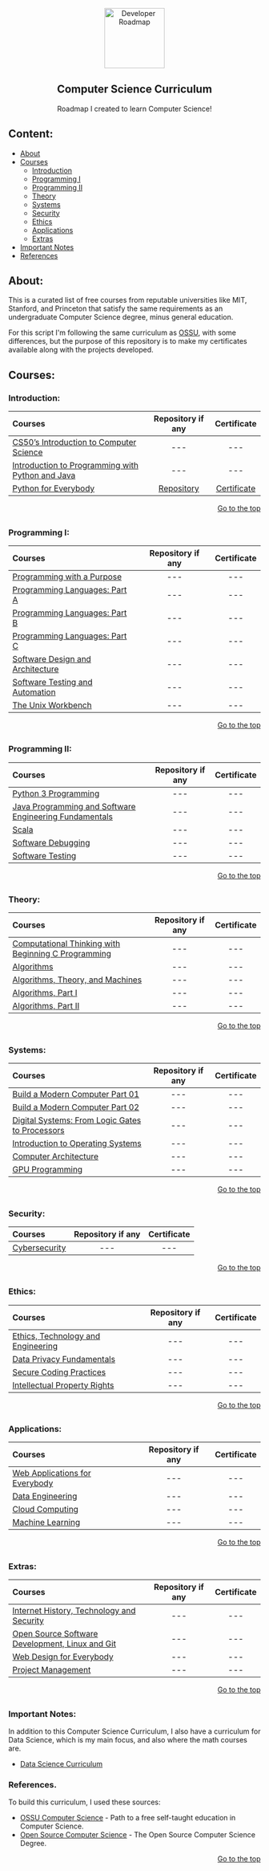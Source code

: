 <p align="center">
  <a href="https://github.com/marcoshsq/ComputerScienceCurriculum">
    <img src="https://i.pinimg.com/originals/db/e4/27/dbe42724d9827b829ac0263e9c4590f4.png" alt="Developer Roadmap" width="120" height="120">
  </a>
</p>
  <h2 align="center">Computer Science Curriculum</h2>
  <p align="center">Roadmap I created to learn Computer Science!</p>
</div>

## Content:

- [About](https://github.com/marcoshsq/ComputerScienceCurriculum#about)
- [Courses](https://github.com/marcoshsq/ComputerScienceCurriculum#courses)
	- [Introduction](https://github.com/marcoshsq/ComputerScienceCurriculum#introduction)
	- [Programming I](https://github.com/marcoshsq/ComputerScienceCurriculum#programming-i)
	- [Programming II](https://github.com/marcoshsq/ComputerScienceCurriculum#programming-ii)
	- [Theory](https://github.com/marcoshsq/ComputerScienceCurriculum#theory)
	- [Systems](https://github.com/marcoshsq/ComputerScienceCurriculum#systems)
	- [Security](https://github.com/marcoshsq/ComputerScienceCurriculum#security)
	- [Ethics](https://github.com/marcoshsq/ComputerScienceCurriculum#ethics)
	- [Applications](https://github.com/marcoshsq/ComputerScienceCurriculum#applications)
	- [Extras](https://github.com/marcoshsq/ComputerScienceCurriculum#extras)
- [Important Notes](https://github.com/marcoshsq/ComputerScienceCurriculum#important-notes)
- [References](https://github.com/marcoshsq/ComputerScienceCurriculum#references)

## About: 

This is a curated list of free courses from reputable universities like MIT, Stanford, and Princeton that satisfy the same requirements as an undergraduate Computer Science degree, minus general education.

For this script I'm following the same curriculum as [OSSU](https://github.com/ossu/computer-science), with some differences, but the purpose of this repository is to make my certificates available along with the projects developed.

## Courses:

### Introduction:

Courses | Repository if any | Certificate
:-- | :--: | :--: 
[CS50’s Introduction to Computer Science](https://cs50.harvard.edu/x/2022/) | --- | ---
[Introduction to Programming with Python and Java](https://www.coursera.org/specializations/programming-python-java) | --- | ---
[Python for Everybody](https://www.coursera.org/specializations/python) | [Repository](https://github.com/marcoshsq/Python4Everybody) | [Certificate](https://www.coursera.org/account/accomplishments/specialization/2T9578E32DVB)

<div align="right">
	
[Go to the top](https://github.com/marcoshsq/ComputerScienceCurriculum#computer-science-undergraduate-curriculum)
	
</div>

##

### Programming I:

Courses | Repository if any | Certificate
:-- | :--: | :--:
[Programming with a Purpose](https://www.coursera.org/learn/cs-programming-java) | --- | ---
[Programming Languages: Part A](https://www.coursera.org/learn/programming-languages) | --- | ---
[Programming Languages: Part B](https://www.coursera.org/learn/programming-languages-part-b) | --- | ---
[Programming Languages: Part C](https://www.coursera.org/learn/programming-languages-part-c) | --- | ---
[Software Design and Architecture](https://www.coursera.org/specializations/software-design-architecture) | --- | ---
[Software Testing and Automation](https://www.coursera.org/specializations/software-testing-automation) | --- | ---
[The Unix Workbench](https://www.coursera.org/learn/unix) | --- | ---

<div align="right">
	
[Go to the top](https://github.com/marcoshsq/ComputerScienceCurriculum#computer-science-undergraduate-curriculum)
	
</div>

##

### Programming II:

Courses | Repository if any | Certificate
:-- | :--: | :--:
[Python 3 Programming](https://www.coursera.org/specializations/python-3-programming) | --- | ---
[Java Programming and Software Engineering Fundamentals](https://www.coursera.org/specializations/java-programming) | --- | ---
[Scala](https://www.coursera.org/specializations/scala) | --- | ---
[Software Debugging](https://www.udacity.com/course/software-debugging--cs259) | --- | ---
[Software Testing](https://www.udacity.com/course/software-testing--cs258) | --- | ---

<div align="right">
	
[Go to the top](https://github.com/marcoshsq/ComputerScienceCurriculum#computer-science-undergraduate-curriculum)
	
</div>

##

### Theory:

Courses | Repository if any | Certificate
:-- | :--: | :--: 
[Computational Thinking with Beginning C Programming](https://www.coursera.org/specializations/computational-thinking-c-programming) | --- | ---
[Algorithms](https://www.coursera.org/specializations/algorithms) | --- | ---
[Algorithms, Theory, and Machines](https://www.coursera.org/learn/cs-algorithms-theory-machines) | --- | ---
[Algorithms, Part I](https://www.coursera.org/learn/algorithms-part1) | --- | ---
[Algorithms, Part II](https://www.coursera.org/learn/algorithms-part2) | --- | ---

<div align="right">
	
[Go to the top](https://github.com/marcoshsq/ComputerScienceCurriculum#computer-science-undergraduate-curriculum)
	
</div>

##

### Systems:

Courses | Repository if any | Certificate
:-- | :--: | :--: 
[Build a Modern Computer Part 01](https://www.coursera.org/learn/build-a-computer) | --- | ---
[Build a Modern Computer Part 02](https://www.coursera.org/learn/nand2tetris2) | --- | ---
[Digital Systems: From Logic Gates to Processors](https://www.coursera.org/learn/digital-systems?=) | --- | ---
[Introduction to Operating Systems](https://www.coursera.org/specializations/codio-introduction-operating-systems) | --- | ---
[Computer Architecture](https://www.coursera.org/learn/comparch) | --- | ---
[GPU Programming](https://www.coursera.org/specializations/gpu-programming) | --- | ---

<div align="right">
	
[Go to the top](https://github.com/marcoshsq/ComputerScienceCurriculum#computer-science-undergraduate-curriculum)
	
</div>

##

### Security:

Courses | Repository if any | Certificate
:-- | :--: | :--: 
[Cybersecurity](https://www.coursera.org/professional-certificates/ibm-cybersecurity-analyst) | --- | ---

<div align="right">
	
[Go to the top](https://github.com/marcoshsq/ComputerScienceCurriculum#computer-science-undergraduate-curriculum)
	
</div>

##

### Ethics:

Courses | Repository if any | Certificate
:-- | :--: | :--: 
[Ethics, Technology and Engineering](https://www.coursera.org/learn/ethics-technology-engineering) | --- | ---
[Data Privacy Fundamentals](https://www.coursera.org/learn/northeastern-data-privacy) | --- | ---
[Secure Coding Practices](https://www.coursera.org/specializations/secure-coding-practices) | --- | ---
[Intellectual Property Rights](https://www.coursera.org/specializations/introduction-intellectual-property) | --- | ---

<div align="right">
	
[Go to the top](https://github.com/marcoshsq/ComputerScienceCurriculum#computer-science-undergraduate-curriculum)
	
</div>

##

### Applications:

Courses | Repository if any | Certificate
:-- | :--: | :--: 
[Web Applications for Everybody](https://www.coursera.org/specializations/web-applications) | --- | ---
[Data Engineering](https://www.coursera.org/professional-certificates/ibm-data-engineer) | --- | ---
[Cloud Computing](https://www.coursera.org/specializations/cloud-computing) | --- | ---
[Machine Learning](https://www.coursera.org/specializations/machine-learning-introduction) | --- | ---

<div align="right">
	
[Go to the top](https://github.com/marcoshsq/ComputerScienceCurriculum#computer-science-undergraduate-curriculum)
	
</div>

##

### Extras:

Courses | Repository if any | Certificate
:-- | :--: | :--: 
[Internet History, Technology and Security](https://www.coursera.org/learn/internet-history) | --- | ---
[Open Source Software Development, Linux and Git](https://www.coursera.org/specializations/oss-development-linux-git) | --- | ---
[Web Design for Everybody](https://www.coursera.org/specializations/web-design) | --- | ---
[Project Management](https://www.coursera.org/professional-certificates/google-project-management) | --- | ---

<div align="right">
	
[Go to the top](https://github.com/marcoshsq/ComputerScienceCurriculum#computer-science-undergraduate-curriculum)
	
</div>

##

### Important Notes:

In addition to this Computer Science Curriculum, I also have a curriculum for Data Science, which is my main focus, and also where the math courses are.

- [Data Science Curriculum](https://github.com/marcoshsq/DataScienceCurriculum)

### References.

To build this curriculum, I used these sources:

- [OSSU Computer Science](https://github.com/ossu/computer-science) - Path to a free self-taught education in Computer Science.
- [Open Source Computer Science](https://github.com/ForrestKnight/open-source-cs) - The Open Source Computer Science Degree.

<div align="right">
	
[Go to the top](https://github.com/marcoshsq/ComputerScienceCurriculum#computer-science-undergraduate-curriculum)
	
</div>
